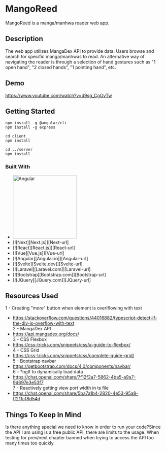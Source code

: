 # MangoReed
MangoReed is a manga/manhwa reader web app.

## Description
The web app utilizes MangaDex API to provide data. Users browse and search for specific manga/manhwas to read. An alternative way of navigating the reader is through a selection of hand gestures such as "1 open hand", "2 closed hands", "1 pointing hand", etc.

## Demo
https://www.youtube.com/watch?v=d9sg_CgOvTw

## Getting Started
```
npm install -g @angular/cli 
npm install -g express

cd client
npm install

cd ../server
npm install
```

### Built With

* <img src="https://upload.wikimedia.org/wikipedia/commons/c/cf/Angular_full_color_logo.svg" alt="Angular" width="200"/>
* [![Next][Next.js]][Next-url]
* [![React][React.js]][React-url]
* [![Vue][Vue.js]][Vue-url]
* [![Angular][Angular.io]][Angular-url]
* [![Svelte][Svelte.dev]][Svelte-url]
* [![Laravel][Laravel.com]][Laravel-url]
* [![Bootstrap][Bootstrap.com]][Bootstrap-url]
* [![JQuery][JQuery.com]][JQuery-url]

## Resources Used
1 - Creating "more" button when element is overlflowing with text  
   * https://stackoverflow.com/questions/44016882/typescript-detect-if-the-div-is-overflow-with-text  
2 - MangaDex API  
   * https://api.mangadex.org/docs/  
3 - CSS Flexbox  
   * https://css-tricks.com/snippets/css/a-guide-to-flexbox/  
4 - CSS Grid  
   * https://css-tricks.com/snippets/css/complete-guide-grid/  
5 - Bootstrap navbar  
   * https://getbootstrap.com/docs/4.0/components/navbar/  
6 - *ngIf to dynamically load data  
   * https://chat.openai.com/share/7f12f2a7-5862-4ba5-a9a7-9d697e3e53f7  
7 - Reactively getting view port width in ts file  
   * https://chat.openai.com/share/5ba7a1b4-2820-4e53-95a8-ff211cf8d54d

## Things To Keep In Mind
Is there anything special we need to know in order to run your code?Since the API I am using is a free public API, there are limits to the usage. When testing for prev/next chapter banned when trying to access the API too many times too quickly.